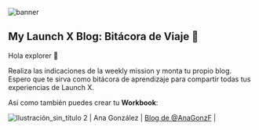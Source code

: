 ![banner](https://user-images.githubusercontent.com/17634377/155042185-d8a46812-04aa-4534-88e6-cdfb8b3f02f6.png)

## My Launch X Blog: Bitácora de Viaje 🚀

Hola explorer 👋 

Realiza las indicaciones de la weekly mission y monta tu propio blog. Espero que te sirva como bitácora de aprendizaje para compartir todas tus experiencias de Launch X. 

Así como también puedes crear tu **Workbook**:

![Ilustración_sin_título 2](https://user-images.githubusercontent.com/17634377/156294681-a7d2feb4-d41e-464f-9dbf-0fbc781aa056.png)
| Ana González | [Blog de @AnaGonzF](https://anagonzf.github.io/my_launchx_blog/) |

